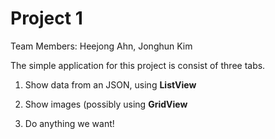 # Project 1

Team Members: Heejong Ahn, Jonghun Kim

The simple application for this project is consist of three tabs.

1. Show data from an JSON, using **ListView**

2. Show images (possibly using **GridView**

3. Do anything we want!
